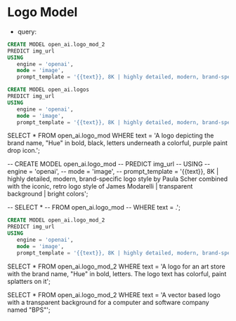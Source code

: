 # Logo Model

- query: 

```sql
CREATE MODEL open_ai.logo_mod_2
PREDICT img_url
USING
   engine = 'openai',
   mode = 'image',
   prompt_template = '{{text}}, 8K | highly detailed, modern, brand-specific logo style by Paula Scher combined with the abstract, colorful logo design style of Tinker Hatfield | transparent background | bright colors';
```

```sql
CREATE MODEL open_ai.logos
PREDICT img_url
USING
   engine = 'openai',
   mode = 'image',
   prompt_template = '{{text}}, 8K | highly detailed, modern, brand-specific logo style by Paula Scher combined with the iconic, retro logo style of James Modarelli | transparent background | bright colors'
```

SELECT * 
FROM open_ai.logo_mod 
WHERE text = 'A logo depicting the brand name, "Hue" in bold, black, letters underneath a colorful, purple paint drop icon.';

-- CREATE MODEL open_ai.logo_mod
-- PREDICT img_url
-- USING
--    engine = 'openai',
--    mode = 'image',
--    prompt_template = '{{text}}, 8K | highly detailed, modern, brand-specific logo style by Paula Scher combined with the iconic, retro logo style of James Modarelli | transparent background | bright colors';

-- SELECT * 
-- FROM open_ai.logo_mod 
-- WHERE text = .';


```sql
CREATE MODEL open_ai.logo_mod_2
PREDICT img_url
USING
   engine = 'openai',
   mode = 'image',
   prompt_template = '{{text}}, 8K | highly detailed, modern, brand-specific logo style by Paula Scher combined with the abstract, colorful logo design style of Tinker Hatfield | transparent background | bright colors';
```
SELECT * 
FROM open_ai.logo_mod_2 
WHERE text = 'A logo for an art store with the brand name, "Hue" in bold, letters. The logo text has colorful, paint splatters on it';

SELECT * 
FROM open_ai.logo_mod_2 
WHERE text = 'A vector based logo with a transparent background for a computer and software company named "BPS"';